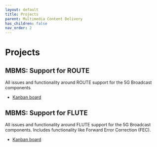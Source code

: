 ```yaml
---
layout: default
title: Projects
parent: Multimedia Content Delivery
has_children: false
nav_order: 2
---
```


# Projects
## MBMS: Support for ROUTE
All issues and functionality around ROUTE support for the 5G Broadcast components
* [Kanban board](https://github.com/orgs/5G-MAG/projects/15)

## MBMS: Support for FLUTE
All issues and functionality around FLUTE support for the 5G Broadcast components. Includes functionality like Forward Error Correction (FEC).
* [Kanban board](https://github.com/orgs/5G-MAG/projects/14)
